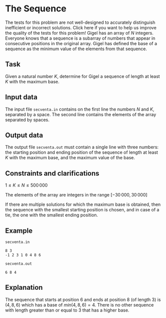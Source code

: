 # The Sequence

The tests for this problem are not well-designed to accurately distinguish inefficient or incorrect solutions. Click here if you want to help us improve the quality of the tests for this problem! Gigel has an array of $N$ integers. Everyone knows that a sequence is a subarray of numbers that appear in consecutive positions in the original array. Gigel has defined the base of a sequence as the minimum value of the elements from that sequence.

## Task

Given a natural number $K$, determine for Gigel a sequence of length at least $K$ with the maximum base.

## Input data

The input file `secventa.in` contains on the first line the numbers $N$ and $K$, separated by a space. The second line contains the elements of the array separated by spaces.

## Output data

The output file `secventa.out` must contain a single line with three numbers: the starting position and ending position of the sequence of length at least $K$ with the maximum base, and the maximum value of the base.

## Constraints and clarifications

$1 \leq K \leq N \leq 500\,000$

The elements of the array are integers in the range $[-30\,000, 30\,000]$

If there are multiple solutions for which the maximum base is obtained, then the sequence with the smallest starting position is chosen, and in case of a tie, the one with the smallest ending position.

## Example

`secventa.in`
```
8 3
-1 2 3 1 0 4 8 6
```

`secventa.out`
```
6 8 4
```

## Explanation

The sequence that starts at position $6$ and ends at position $8$ (of length $3$) is $(4, 8, 6)$ which has a base of $min(4, 8, 6) = 4$. There is no other sequence with length greater than or equal to $3$ that has a higher base.